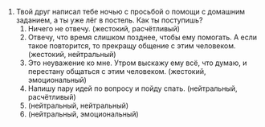 1. Твой друг написал тебе ночью с просьбой о помощи с домашним заданием, а ты уже лёг в постель. Как ты поступишь?
	1. Ничего не отвечу. (жестокий, расчётливый)
	2. Отвечу, что время слишком позднее, чтобы ему помогать. А если такое повторится, то прекращу общение с этим человеком. (жестокий, нейтральный)
	3. Это неуважение ко мне. Утром выскажу ему всё, что думаю, и перестану общаться с этим человеком. (жестокий, эмоциональный)
	4. Напишу пару идей по вопросу и пойду спать. (нейтральный, расчётливый)
	5.  (нейтральный, нейтральный)
	6.  (нейтральный, эмоциональный)